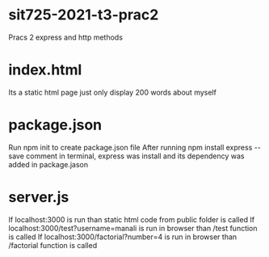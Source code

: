 # sit725-2021-t3-prac2
Pracs 2 express and http methods

# index.html
Its a static html page just only display 200 words about myself

# package.json
Run npm init to create package.json file
After running npm install express --save comment in terminal, express was install and its dependency was added in package.jason

# server.js
If localhost:3000 is run than static html code from public folder is called
If localhost:3000/test?username=manali is run in browser than /test function is called
If localhost:3000/factorial?number=4 is run in browser than /factorial function is called